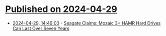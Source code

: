 # [Published on 2024-04-29](index.md)

* [2024-04-29, 14:49:00](https://soylentnews.org/article.pl?sid=24/04/28/1350217&from=rss) - [Seagate Claims: Mozaic 3+ HAMR Hard Drives Can Last Over Seven Years](https://soylentnews.org/article.pl?sid=24/04/28/1350217&from=rss)
